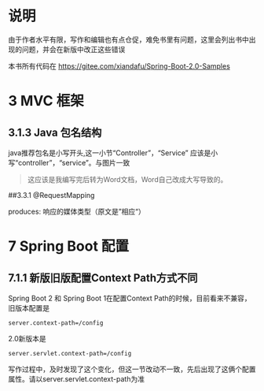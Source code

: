 # 说明

由于作者水平有限，写作和编辑也有点仓促，难免书里有问题，这里会列出书中出现的问题，并会在新版中改正这些错误

本书所有代码在 https://gitee.com/xiandafu/Spring-Boot-2.0-Samples

# 3 MVC 框架

## 3.1.3 Java 包名结构

java推荐包名是小写开头,这一小节“Controller”，“Service” 应该是小写“controller”，“service”。与图片一致

> 这应该是我编写完后转为Word文档，Word自己改成大写导致的。

##3.3.1 @RequestMapping

produces: 响应的媒体类型（原文是”相应“）

# 7 Spring Boot 配置

## 7.1.1 新版旧版配置Context Path方式不同

Spring Boot 2  和 Spring Boot 1在配置Context Path的时候，目前看来不兼容，旧版本配置是

```properties
server.context-path=/config
```

2.0新版本是

```properties
server.servlet.context-path=/config
```

写作过程中，及时发现了这个变化，但这一节改动不一致，先后出现了这俩个配置属性。请以server.servlet.context-path为准